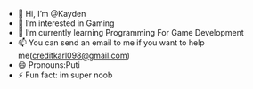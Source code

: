 - 👋 Hi, I’m @Kayden
- 👀 I’m interested in Gaming
- 🌱 I’m currently learning Programming For Game Development
- 📫 You can send an email to me if you want to help me(creditkarl098@gmail.com)
- 😄 Pronouns:Puti
- ⚡ Fun fact: im super noob
